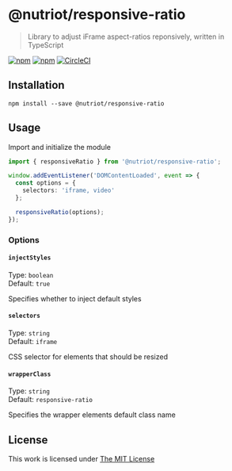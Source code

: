 # @nutriot/responsive-ratio

> Library to adjust iFrame aspect-ratios reponsively, written in TypeScript

[![npm](https://flat.badgen.net/npm/license/@nutriot/responsive-ratio)](https://www.npmjs.org/package/@nutriot/responsive-ratio)
[![npm](https://flat.badgen.net/npm/v/@nutriot/responsive-ratio)](https://www.npmjs.org/package/@nutriot/responsive-ratio)
[![CircleCI](https://flat.badgen.net/circleci/github/nutriot/responsive-ratio)](https://circleci.com/gh/nutriot/responsive-ratio)

## Installation

`npm install --save @nutriot/responsive-ratio`

## Usage

Import and initialize the module

```ts
import { responsiveRatio } from '@nutriot/responsive-ratio';

window.addEventListener('DOMContentLoaded', event => {
  const options = {
    selectors: 'iframe, video'
  };

  responsiveRatio(options);
});
```

### Options

#### `injectStyles`

Type: `boolean`  
Default: `true`  

Specifies whether to inject default styles

#### `selectors`

Type: `string`  
Default: `iframe`  

CSS selector for elements that should be resized

#### `wrapperClass`

Type: `string`  
Default: `responsive-ratio` 

Specifies the wrapper elements default class name

## License

This work is licensed under [The MIT License](https://opensource.org/licenses/MIT)
